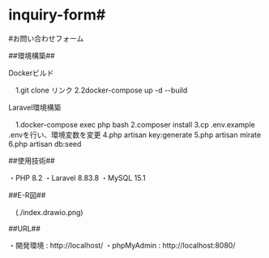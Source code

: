 # inquiry-form#
#お問い合わせフォーム

##環境構築##

Dockerビルド

　1.git clone リンク
 2.2docker-compose up -d --build

Laravel環境構築

　1.docker-compose exec php bash
 2.composer install
 3.cp .env.example .envを行い、環境変数を変更
 4.php artisan key:generate
 5.php artisan mirate
 6.php artisan db:seed

 ##使用技術##

  ・PHP 8.2
  ・Laravel 8.83.8
  ・MySQL 15.1

##E-R図##

　(./index.drawio.png)

##URL##

 ・開発環境 : http://localhost/
 ・phpMyAdmin : http://localhost:8080/
